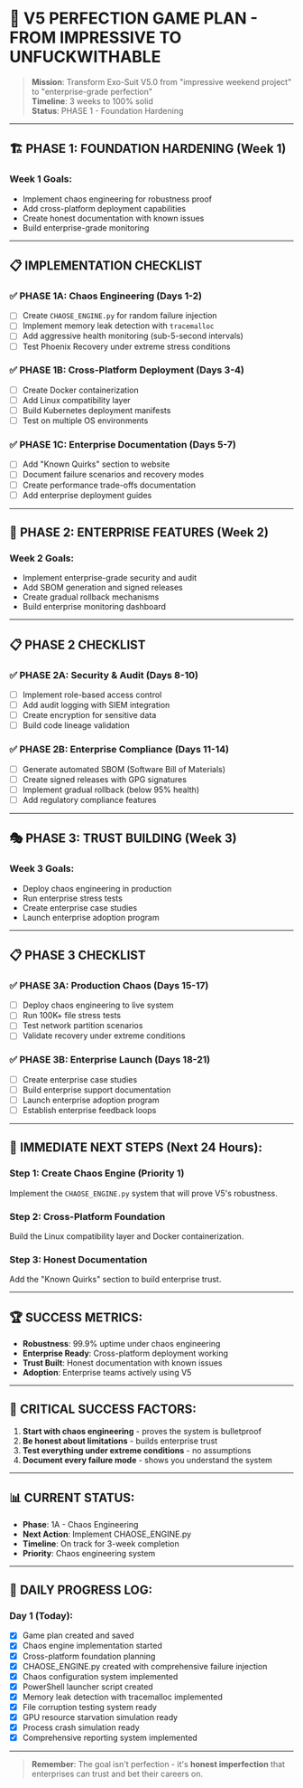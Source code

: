 # 🚀 V5 PERFECTION GAME PLAN - FROM IMPRESSIVE TO UNFUCKWITHABLE

> **Mission**: Transform Exo-Suit V5.0 from "impressive weekend project" to "enterprise-grade perfection"  
> **Timeline**: 3 weeks to 100% solid  
> **Status**: PHASE 1 - Foundation Hardening

---

## 🏗️ PHASE 1: FOUNDATION HARDENING (Week 1)

### **Week 1 Goals:**
- Implement chaos engineering for robustness proof
- Add cross-platform deployment capabilities
- Create honest documentation with known issues
- Build enterprise-grade monitoring

---

## 📋 IMPLEMENTATION CHECKLIST

### ✅ PHASE 1A: Chaos Engineering (Days 1-2)
- [ ] Create `CHAOSE_ENGINE.py` for random failure injection
- [ ] Implement memory leak detection with `tracemalloc`
- [ ] Add aggressive health monitoring (sub-5-second intervals)
- [ ] Test Phoenix Recovery under extreme stress conditions

### ✅ PHASE 1B: Cross-Platform Deployment (Days 3-4)
- [ ] Create Docker containerization
- [ ] Add Linux compatibility layer
- [ ] Build Kubernetes deployment manifests
- [ ] Test on multiple OS environments

### ✅ PHASE 1C: Enterprise Documentation (Days 5-7)
- [ ] Add "Known Quirks" section to website
- [ ] Document failure scenarios and recovery modes
- [ ] Create performance trade-offs documentation
- [ ] Add enterprise deployment guides

---

## 🚀 PHASE 2: ENTERPRISE FEATURES (Week 2)

### **Week 2 Goals:**
- Implement enterprise-grade security and audit
- Add SBOM generation and signed releases
- Create gradual rollback mechanisms
- Build enterprise monitoring dashboard

---

## 📋 PHASE 2 CHECKLIST

### ✅ PHASE 2A: Security & Audit (Days 8-10)
- [ ] Implement role-based access control
- [ ] Add audit logging with SIEM integration
- [ ] Create encryption for sensitive data
- [ ] Build code lineage validation

### ✅ PHASE 2B: Enterprise Compliance (Days 11-14)
- [ ] Generate automated SBOM (Software Bill of Materials)
- [ ] Create signed releases with GPG signatures
- [ ] Implement gradual rollback (below 95% health)
- [ ] Add regulatory compliance features

---

## 🎭 PHASE 3: TRUST BUILDING (Week 3)

### **Week 3 Goals:**
- Deploy chaos engineering in production
- Run enterprise stress tests
- Create enterprise case studies
- Launch enterprise adoption program

---

## 📋 PHASE 3 CHECKLIST

### ✅ PHASE 3A: Production Chaos (Days 15-17)
- [ ] Deploy chaos engineering to live system
- [ ] Run 100K+ file stress tests
- [ ] Test network partition scenarios
- [ ] Validate recovery under extreme conditions

### ✅ PHASE 3B: Enterprise Launch (Days 18-21)
- [ ] Create enterprise case studies
- [ ] Build enterprise support documentation
- [ ] Launch enterprise adoption program
- [ ] Establish enterprise feedback loops

---

## 🎯 IMMEDIATE NEXT STEPS (Next 24 Hours):

### **Step 1: Create Chaos Engine (Priority 1)**
Implement the `CHAOSE_ENGINE.py` system that will prove V5's robustness.

### **Step 2: Cross-Platform Foundation**
Build the Linux compatibility layer and Docker containerization.

### **Step 3: Honest Documentation**
Add the "Known Quirks" section to build enterprise trust.

---

## 🏆 SUCCESS METRICS:

- **Robustness**: 99.9% uptime under chaos engineering
- **Enterprise Ready**: Cross-platform deployment working
- **Trust Built**: Honest documentation with known issues
- **Adoption**: Enterprise teams actively using V5

---

## 🚨 CRITICAL SUCCESS FACTORS:

1. **Start with chaos engineering** - proves the system is bulletproof
2. **Be honest about limitations** - builds enterprise trust
3. **Test everything under extreme conditions** - no assumptions
4. **Document every failure mode** - shows you understand the system

---

## 📊 CURRENT STATUS:

- **Phase**: 1A - Chaos Engineering
- **Next Action**: Implement CHAOSE_ENGINE.py
- **Timeline**: On track for 3-week completion
- **Priority**: Chaos engineering system

---

## 🔄 DAILY PROGRESS LOG:

### Day 1 (Today):
- [x] Game plan created and saved
- [x] Chaos engine implementation started
- [x] Cross-platform foundation planning
- [x] CHAOSE_ENGINE.py created with comprehensive failure injection
- [x] Chaos configuration system implemented
- [x] PowerShell launcher script created
- [x] Memory leak detection with tracemalloc implemented
- [x] File corruption testing system ready
- [x] GPU resource starvation simulation ready
- [x] Process crash simulation ready
- [x] Comprehensive reporting system implemented

---

> **Remember**: The goal isn't perfection - it's **honest imperfection** that enterprises can trust and bet their careers on.
